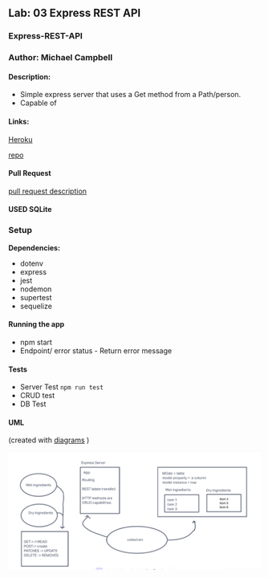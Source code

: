 ## Lab: 03  Express REST API

### Express-REST-API

### Author: Michael Campbell

#### Description: 
- Simple express server that uses a Get method from a Path/person.
-  Capable of  

#### Links:
[Heroku](https://mc-express-rest-api.herokuapp.com/)

[repo](https://github.com/MichaelCampbell-on3001/Express-REST-API)

#### Pull Request
[pull request description](link)

#### USED SQLite

### Setup
**Dependencies:**
- dotenv
- express
- jest
- nodemon
- supertest
- sequelize

#### Running the app
- npm start
- Endpoint/ error status
      - Return error message

#### Tests
- Server Test `npm run test`
- CRUD test
- DB Test

#### UML
(created with [diagrams](https://invisionapp.com/) )

![UML](UMLLAB3.PNG)


